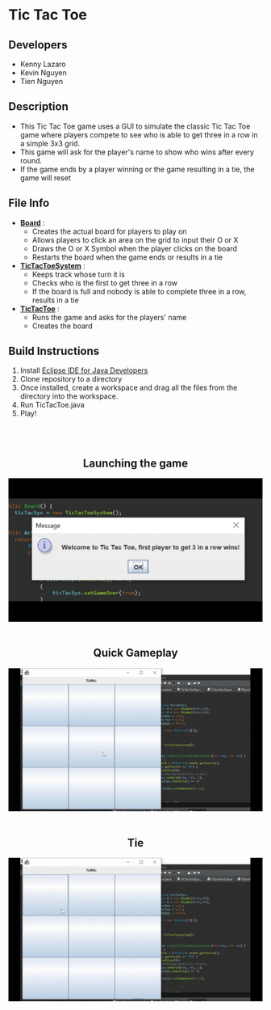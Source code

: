 # Tic Tac Toe

## Developers

- Kenny Lazaro
- Kevin Nguyen
- Tien Nguyen

## Description

- This Tic Tac Toe game uses a GUI to simulate the classic Tic Tac Toe game where players compete to see who is able to get three in a row in a simple 3x3 grid.
- This game will ask for the player's name to show who wins after every round.
- If the game ends by a player winning or the game resulting in a tie, the game will reset

## File Info

- [**Board**](https://github.com/TienNguyen072399/CS-151-Project/blob/master/TicTacToe/src/Board.java) :
  - Creates the actual board for players to play on
  - Allows players to click an area on the grid to input their O or X
  - Draws the O or X Symbol when the player clicks on the board
  - Restarts the board when the game ends or results in a tie
- [**TicTacToeSystem**](https://github.com/TienNguyen072399/CS-151-Project/blob/master/TicTacToe/src/TicTacToeSystem.java) :
  - Keeps track whose turn it is
  - Checks who is the first to get three in a row
  - If the board is full and nobody is able to complete three in a row, results in a tie
- [**TicTacToe**](https://github.com/TienNguyen072399/CS-151-Project/blob/master/TicTacToe/src/TicTacToe.java) :
  - Runs the game and asks for the players' name
  - Creates the board

## Build Instructions
1. Install [Eclipse IDE for Java Developers](https://www.eclipse.org/downloads/packages)
2. Clone repository to a directory
3. Once installed, create a workspace and drag all the files from the directory into the workspace.
4. Run TicTacToe.java
5. Play!


<br>

<div align="center">
  <br>
  <h2>Launching the game</h2>
  <img src="demos/Start.gif" alt="Start">
  <br>
  <br>
  <h2>Quick Gameplay</h2>
  <img src="demos/Wins.gif" alt="Wins">
  <br>
  <br>
  <h2>Tie</h2>
  <img src="demos/Tie.gif" alt="Tie">
  <br>
</div>
